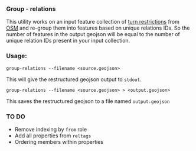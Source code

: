 ### Group - relations

This utility works on an input feature collection of [turn restrictions](http://wiki.openstreetmap.org/wiki/Relation:restriction) from [OSM](http://www.openstreetmap.org/) and re-group them into features based on unique relations IDs. So the number of features in the output geojson will be equal to the number of unique relation IDs present in your input collection. 

### Usage:

`group-relations --filename <source.geojson>`

This will give the restructured geojson output to `stdout`.

`group-relations --filename <source.geojson> > <output.geojson>`

This saves the restructured geojson to a file named `output.geojson`

### TO DO

- Remove indexing by `from` role
- Add all properties from `reltags`
- Ordering members within properties


